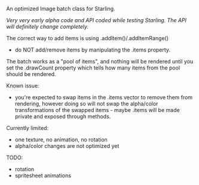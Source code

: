 An optimized Image batch class for Starling.

*Very very early alpha code and API coded while testing Starling. 
The API will definitely change completely.*

The correct way to add items is using .addItem()/.addItemRange() 
- do NOT add/remove items by manipulating the .items property.

The batch works as a "pool of items", and nothing will be rendered until you set the .drawCount 
property which tells how many items from the pool should be rendered.

Known issue:
- you're expected to swap items in the .items vector to remove them from rendering, however doing so will 
not swap the alpha/color transformations of the swapped items - maybe .items will be made private and 
exposed through methods.

Currently limited:
- one texture, no animation, no rotation
- alpha/color changes are not optimized yet

TODO:
- rotation
- spritesheet animations


